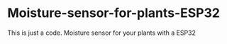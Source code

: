 # Moisture-sensor-for-plants-ESP32
This is just a code. Moisture sensor for your plants with a ESP32
